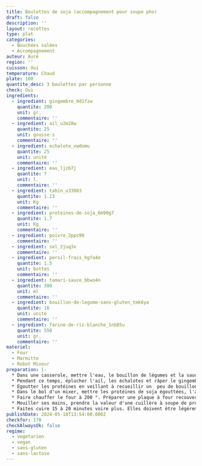 ```yaml
---
title: Boulettes de soja (accompagnement pour soupe pho)
draft: false
description: ''
layout: recettes
type: plat
categories:
  - Bouchées salées
  - Accompagnement
auteur: Auré
region: ''
cuisson: Oui
temperature: Chaud
plate: 100
quantite_desc: 3 boulettes par personne
check: Oui
ingredients:
  - ingredient: gingembre_0d1fzw
    quantite: 200
    unit: gr.
    commentaire: ''
  - ingredient: ail_u2m28w
    quantite: 25
    unit: gousse·s
    commentaire: ''
  - ingredient: echalote_vwdomu
    quantite: 25
    unit: unité
    commentaire: ''
  - ingredient: eau_ljzb7j
    quantite: 7
    unit: l.
    commentaire: ''
  - ingredient: tahin_u33083
    quantite: 1.13
    unit: Kg
    commentaire: ''
  - ingredient: proteines-de-soja_6m90g7
    quantite: 1.7
    unit: Kg
    commentaire: ''
  - ingredient: poivre_2pps90
    commentaire: ''
  - ingredient: sel_2juq3x
    commentaire: ''
  - ingredient: persil-frais_hgfa4e
    quantite: 1.5
    unit: bottes
    commentaire: ''
  - ingredient: tamari-sauce_bbwo4n
    quantite: 380
    unit: ml
    commentaire: ''
  - ingredient: bouillon-de-legume-sans-gluten_tmk6ya
    quantite: 16
    unit: unité
    commentaire: ''
  - ingredient: farine-de-riz-blanche_1nb85u
    quantite: 550
    unit: gr.
    commentaire: ''
materiel:
  - Four
  - Marmitte
  - Robot Mixeur
preparation: |-
  * Dans une casserole, mettre l'eau, le bouillon de légumes et la sauce tamari. Porter à ébullition, couvrir et laisser gonfler 30 minutes.
  * Pendant ce temps, éplucher l'ail, les échalotes et râper le gingembre.
  * Egoutter les protéines en veillant à recueillir un  peu de bouillon pour rallonger la pâte si elle est trop sèche.
  * Dans le bol d'un mixer, mettre les protéines de soja égouttées, l'ail et l'échalote coupés en morceaux, le persil, la sauce soja, la farine et le tahin, sel et poivre. Mixer jusqu'à obtenir une préparation assez fine.
  * Faire chauffer le four à 200 °. Préparer une plaque à four recouverte de papier cuisson ou graisser légèrement un plat.
  * Mouiller ses mains, prendre la valeur d'une cuillère à soupe de préparation, former une boule de la grosseur d'une noix en pressant un peu. Posez sur la plaque de cuisson.
  * Faites cuire 15 à 20 minutes voire plus. Elles doivent être légèrement dorées.
publishDate: 2024-05-18T13:54:00.000Z
checkfor: 170
checkAlwaysOk: false
regime:
  - vegetarien
  - vegan
  - sans-gluten
  - sans-lactose
---
```


